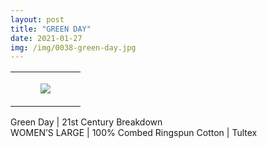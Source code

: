 ```yaml
---
layout: post
title: "GREEN DAY"
date: 2021-01-27
img: /img/0038-green-day.jpg
---
```




<table style="width:100%;"><tr><td style="vertical-align:top;">
      <figure class="tmblr-full" data-orig-height="2048" data-orig-width="1365" data-orig-src="https://concertshirts.netlify.app/shirts/0038/0038-01.jpg"><img src="https://64.media.tumblr.com/c3b317ba3029003542ec7d246482b0e5/0974824c85e2d155-bf/s540x810/89ee0bd2d7850e4a1d3e583c564243e3bd889727.jpg" data-orig-height="2048" data-orig-width="1365" data-orig-src="https://concertshirts.netlify.app/shirts/0038/0038-01.jpg"/></figure></td>
  </tr></table><p>
  Green Day | 21st Century Breakdown<br/>WOMEN&rsquo;S LARGE | 100% Combed Ringspun Cotton | Tultex
</p>
